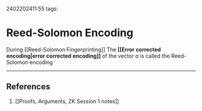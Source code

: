 2402202411:55
tags: 
# Reed-Solomon Encoding

During [[Reed-Solomon Fingerprinting]]
The **[[Error corrected encoding|error corrected encoding]]** of the vector $a$ is called the Reed-Solomon encoding

---
## References
1. [[Proofs, Arguments, ZK Session 1 notes]]